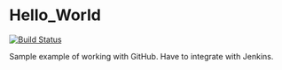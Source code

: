Hello_World
===========
[![Build Status](http://10.170.157.47:8080/buildStatus/icon?job=Hello_World)](http://10.170.157.47:8080/job/Hello_World/)

Sample example of working with GitHub.
Have to integrate with Jenkins.
